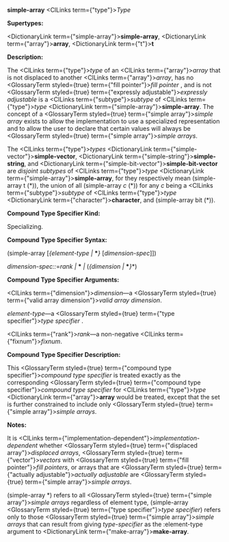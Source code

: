 **simple-array** <ClLinks  term={"type"}><i>Type</i></ClLinks> 



**Supertypes:** 



<DictionaryLink  term={"simple-array"}><b>simple-array</b></DictionaryLink>, <DictionaryLink  term={"array"}><b>array</b></DictionaryLink>, <DictionaryLink  term={"t"}><b>t</b></DictionaryLink> 



**Description:** 



The <ClLinks  term={"type"}><i>type</i></ClLinks> of an <ClLinks  term={"array"}><i>array</i></ClLinks> that is not displaced to another <ClLinks  term={"array"}><i>array</i></ClLinks>, has no <GlossaryTerm styled={true} term={"fill pointer"}><i>fill pointer</i></GlossaryTerm> , and is not <GlossaryTerm styled={true} term={"expressly adjustable"}><i>expressly adjustable</i></GlossaryTerm> is a <ClLinks  term={"subtype"}><i>subtype</i></ClLinks> of <ClLinks  term={"type"}><i>type</i></ClLinks> <DictionaryLink  term={"simple-array"}><b>simple-array</b></DictionaryLink>. The concept of a <GlossaryTerm styled={true} term={"simple array"}><i>simple array</i></GlossaryTerm> exists to allow the implementation to use a specialized representation and to allow the user to declare that certain values will always be <GlossaryTerm styled={true} term={"simple array"}><i>simple arrays</i></GlossaryTerm>. 



The <ClLinks  term={"type"}><i>types</i></ClLinks> <DictionaryLink  term={"simple-vector"}><b>simple-vector</b></DictionaryLink>, <DictionaryLink  term={"simple-string"}><b>simple-string</b></DictionaryLink>, and <DictionaryLink  term={"simple-bit-vector"}><b>simple-bit-vector</b></DictionaryLink> are *disjoint subtypes* of <ClLinks  term={"type"}><i>type</i></ClLinks> <DictionaryLink  term={"simple-array"}><b>simple-array</b></DictionaryLink>, for they respectively mean (simple-array t (\*)), the union of all (simple-array *c* (\*)) for any *c* being a <ClLinks  term={"subtype"}><i>subtype</i></ClLinks> of <ClLinks  term={"type"}><i>type</i></ClLinks> <DictionaryLink  term={"character"}><b>character</b></DictionaryLink>, and (simple-array bit (\*)). 



**Compound Type Specifier Kind:** 



Specializing. 



**Compound Type Specifier Syntax:** 



(simple-array [*\{element-type |* **\****\}* [*dimension-spec*]]) 



*dimension-spec::*=*rank |* **\*** *|* (*\{dimension |* **\****\}*\*) 



**Compound Type Specifier Arguments:** 



<ClLinks  term={"dimension"}><i>dimension</i></ClLinks>—a <GlossaryTerm styled={true} term={"valid array dimension"}><i>valid array dimension</i></GlossaryTerm>. 



*element-type*—a <GlossaryTerm styled={true} term={"type specifier"}><i>type specifier</i></GlossaryTerm> . 



<ClLinks  term={"rank"}><i>rank</i></ClLinks>—a non-negative <ClLinks  term={"fixnum"}><i>fixnum</i></ClLinks>. 







 



 



**Compound Type Specifier Description:** 



This <GlossaryTerm styled={true} term={"compound type specifier"}><i>compound type specifier</i></GlossaryTerm> is treated exactly as the corresponding <GlossaryTerm styled={true} term={"compound type specifier"}><i>compound type specifier</i></GlossaryTerm> for <ClLinks  term={"type"}><i>type</i></ClLinks> <DictionaryLink  term={"array"}><b>array</b></DictionaryLink> would be treated, except that the set is further constrained to include only <GlossaryTerm styled={true} term={"simple array"}><i>simple arrays</i></GlossaryTerm>. 



**Notes:** 



It is <ClLinks  term={"implementation-dependent"}><i>implementation-dependent</i></ClLinks> whether <GlossaryTerm styled={true} term={"displaced array"}><i>displaced arrays</i></GlossaryTerm>, <GlossaryTerm styled={true} term={"vector"}><i>vectors</i></GlossaryTerm> with <GlossaryTerm styled={true} term={"fill pointer"}><i>fill pointers</i></GlossaryTerm>, or arrays that are <GlossaryTerm styled={true} term={"actually adjustable"}><i>actually adjustable</i></GlossaryTerm> are <GlossaryTerm styled={true} term={"simple array"}><i>simple arrays</i></GlossaryTerm>. 



(simple-array \*) refers to all <GlossaryTerm styled={true} term={"simple array"}><i>simple arrays</i></GlossaryTerm> regardless of element type, (simple-array <GlossaryTerm styled={true} term={"type specifier"}><i>type specifier</i></GlossaryTerm>) refers only to those <GlossaryTerm styled={true} term={"simple array"}><i>simple arrays</i></GlossaryTerm> that can result from giving *type-specifier* as the :element-type argument to <DictionaryLink  term={"make-array"}><b>make-array</b></DictionaryLink>. 



